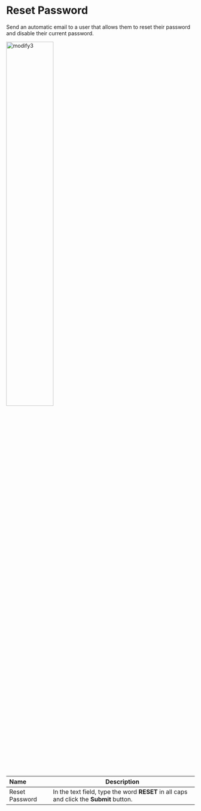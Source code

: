 # Reset Password

Send an automatic email to a user that allows them to reset their password and disable their current password.

<img src="/../../../images/modify3.png" alt="modify3" style="width: 50%; display: block"></a>

**Name** | **Description** 
:--- | ---
Reset Password | In the text field, type the word **RESET** in all caps and click the **Submit** button.
